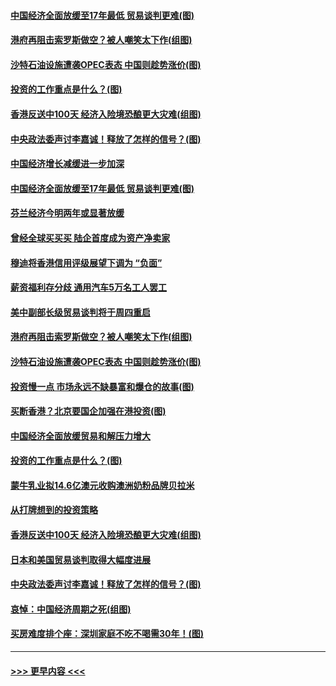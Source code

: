 #### [中国经济全面放缓至17年最低 贸易谈判更难(图)](../pages/p5/907648.md?t=09171511) 
#### [港府再阻击索罗斯做空？被人嘲笑太下作(组图)](../pages/p5/907637.md?t=09171511) 
#### [沙特石油设施遭袭OPEC表态 中国则趁势涨价(图)](../pages/p5/907570.md?t=09171511) 
#### [投资的工作重点是什么？(图)](../pages/p5/907561.md?t=09171511) 
#### [香港反送中100天 经济入险境恐酿更大灾难(组图)](../pages/p5/907533.md?t=09171511) 
#### [中央政法委声讨李嘉诚！释放了怎样的信号？(图)](../pages/p5/907522.md?t=09171511) 
#### [中国经济增长减缓进一步加深](../pages/p5/907649.md?t=09171511) 
#### [中国经济全面放缓至17年最低 贸易谈判更难(图)](../pages/p5/907648.md?t=09171511) 
#### [芬兰经济今明两年或显著放缓](../pages/p5/907643.md?t=09171511) 
#### [曾经全球买买买 陆企首度成为资产净卖家](../pages/p5/907641.md?t=09171511) 
#### [穆迪将香港信用评级展望下调为 “负面”](../pages/p5/907640.md?t=09171511) 
#### [薪资福利存分歧 通用汽车5万名工人罢工](../pages/p5/907639.md?t=09171511) 
#### [美中副部长级贸易谈判将于周四重启](../pages/p5/907638.md?t=09171511) 
#### [港府再阻击索罗斯做空？被人嘲笑太下作(组图)](../pages/p5/907637.md?t=09171511) 
#### [沙特石油设施遭袭OPEC表态 中国则趁势涨价(图)](../pages/p5/907570.md?t=09171511) 
#### [投资慢一点 市场永远不缺暴富和爆仓的故事(图)](../pages/p5/907564.md?t=09171511) 
#### [买断香港？北京要国企加强在港投资(图)](../pages/p5/907582.md?t=09171511) 
#### [中国经济全面放缓贸易和解压力增大](../pages/p5/907579.md?t=09171511) 
#### [投资的工作重点是什么？(图)](../pages/p5/907561.md?t=09171511) 
#### [蒙牛乳业拟14.6亿澳元收购澳洲奶粉品牌贝拉米](../pages/p5/907571.md?t=09171511) 
#### [从打牌想到的投资策略](../pages/p5/907563.md?t=09171511) 
#### [香港反送中100天 经济入险境恐酿更大灾难(组图)](../pages/p5/907533.md?t=09171511) 
#### [日本和美国贸易谈判取得大幅度进展](../pages/p5/907527.md?t=09171511) 
#### [中央政法委声讨李嘉诚！释放了怎样的信号？(图)](../pages/p5/907522.md?t=09171511) 
#### [哀悼：中国经济周期之死(组图)](../pages/p5/907455.md?t=09171511) 
#### [买房难度排个座：深圳家庭不吃不喝需30年！(图)](../pages/p5/907463.md?t=09171511) 

----
#### [ >>> 更早内容 <<< ](../indexes/p5-earlier.md)
